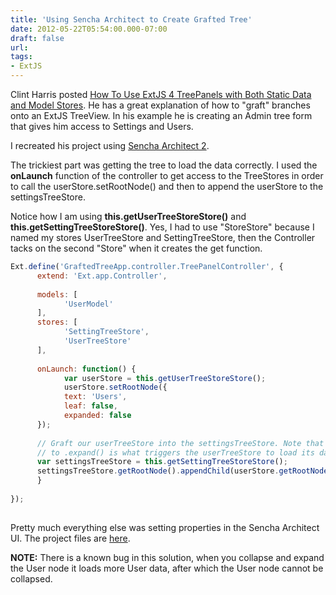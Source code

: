 ```yaml
---
title: 'Using Sencha Architect to Create Grafted Tree'
date: 2012-05-22T05:54:00.000-07:00
draft: false
url: 
tags: 
- ExtJS
---
```


Clint Harris posted [How To Use ExtJS 4 TreePanels with Both Static Data and Model Stores](http://www.clintharris.net/2011/how-to-use-extjs-4-treepanels-with-both-static-data-and-model-stores/ "How To Use ExtJS 4 TreePanels with Both
      Static Data and Model Stores"). He has a great explanation of how to "graft" branches onto an ExtJS TreeView. In his example he is creating an Admin tree form that gives him access to Settings and Users.  
  
I recreated his project using [Sencha Architect 2](http://www.sencha.com/products/architect/ "Sencha Architect 2").  
  
The trickiest part was getting the tree to load the data correctly. I used the **onLaunch** function of the controller to get access to the TreeStores in order to call the userStore.setRootNode() and then to append the userStore to the settingsTreeStore.  
  
Notice how I am using **this.getUserTreeStoreStore()** and **this.getSettingTreeStoreStore()**. Yes, I had to use "StoreStore" because I named my stores UserTreeStore and SettingTreeStore, then the Controller tacks on the second "Store" when it creates the get function.  
  
```javascript  
Ext.define('GraftedTreeApp.controller.TreePanelController', {  
      extend: 'Ext.app.Controller',  
      
      models: [  
            'UserModel'  
      ],  
      stores: [  
            'SettingTreeStore',  
            'UserTreeStore'  
      ],  
      
      onLaunch: function() {    
            var userStore = this.getUserTreeStoreStore();  
            userStore.setRootNode({  
            text: 'Users',  
            leaf: false,  
            expanded: false  
      });  
      
      // Graft our userTreeStore into the settingsTreeStore. Note that the call  
      // to .expand() is what triggers the userTreeStore to load its data.  
      var settingsTreeStore = this.getSettingTreeStoreStore();  
      settingsTreeStore.getRootNode().appendChild(userStore.getRootNode()).expand();  
      }  
  
});  
  
```  
  
Pretty much everything else was setting properties in the Sencha Architect UI. The project files are [here](http://techshorts.ddpruitt.net/wp-content/uploads/2012/05/graftedTree.zip).  
  
**NOTE:** There is a known bug in this solution, when you collapse and expand the User node it loads more User data, after which the User node cannot be collapsed.